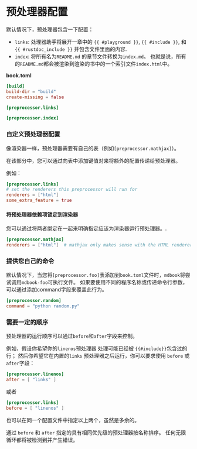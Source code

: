 # 预处理器配置

默认情况下，预处理器包含一下配置：

- `links`: 处理器助手将展开一章中的 `{{ #playground }}`, `{{ #include }}`, 和 `{{ #rustdoc_include }}` 并包含文件里面的内容.
- `index`: 将所有名为`README.md` 的章节文件转换为`index.md`。 也就是说，所有的`README.md`都会被渲染到渲染的书中的一个索引文件`index.html`中。


**book.toml**
```toml
[build]
build-dir = "build"
create-missing = false

[preprocessor.links]

[preprocessor.index]
```

### 自定义预处理器配置

像渲染器一样，预处理器需要有自己的表（例如`[preprocessor.mathjax]`）。 

在该部分中，您可以通过向表中添加键值对来将额外的配置传递给预处理器。

例如：

```toml
[preprocessor.links]
# set the renderers this preprocessor will run for
renderers = ["html"]
some_extra_feature = true
```

#### 将预处理器依赖项锁定到渲染器

您可以通过将两者绑定在一起来明确指定应该为渲染器运行预处理器。.

```toml
[preprocessor.mathjax]
renderers = ["html"]  # mathjax only makes sense with the HTML renderer
```

### 提供您自己的命令

默认情况下，当您将`[preprocessor.foo]`表添加到`book.toml`文件时，`mdbook`将尝试调用`mdbook-foo`可执行文件。 
如果要使用不同的程序名称或传递命令行参数，可以通过添加command字段来覆盖此行为。

```toml
[preprocessor.random]
command = "python random.py"
```

### 需要一定的顺序

预处理器的运行顺序可以通过`before`和`after`字段来控制。

例如，假设你希望你的`linenos`预处理器 处理可能已经被 `{{#include}}`包含过的行； 然后你希望它在内置的`links` 预处理器之后运行，你可以要求使用 `before` 或 `after`字段：


```toml
[preprocessor.linenos]
after = [ "links" ]
```

或者

```toml
[preprocessor.links]
before = [ "linenos" ]
```

也可以在同一个配置文件中指定以上两个，虽然是多余的。

通过 `before` 和 `after` 指定的具有相同优先级的预处理器按名称排序。 任何无限循环都将被检测到并产生错误。